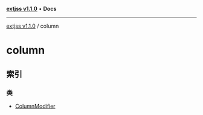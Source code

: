 [**extjss v1.1.0**](../README.md) • **Docs**

***

[extjss v1.1.0](../modules.md) / column

# column

## 索引

### 类

- [ColumnModifier](classes/ColumnModifier.md)
